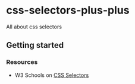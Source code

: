 # css-selectors-plus-plus
All about css selectors

## Getting started


### Resources
- W3 Schools on [CSS Selectors](https://www.w3schools.com/css/css_attribute_selectors.asp)
